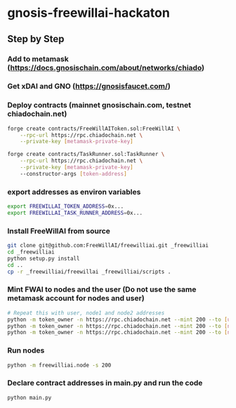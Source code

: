 # gnosis-freewillai-hackaton


## Step by Step

### Add to metamask (https://docs.gnosischain.com/about/networks/chiado)
### Get xDAI and GNO (https://gnosisfaucet.com/)


### Deploy contracts (mainnet gnosischain.com, testnet chiadochain.net)
```bash
forge create contracts/FreeWillAIToken.sol:FreeWillAI \
    --rpc-url https://rpc.chiadochain.net \
    --private-key [metamask-private-key]

forge create contracts/TaskRunner.sol:TaskRunner \
    --rpc-url https://rpc.chiadochain.net \
    --private-key [metamask-private-key]
    --constructor-args [token-address]

```
### export addresses as environ variables
```bash
export FREEWILLAI_TOKEN_ADDRESS=0x...
export FREEWILLAI_TASK_RUNNER_ADDRESS=0x...
```

### Install FreeWillAI from source
```bash
git clone git@github.com:FreeWillAI/freewilliai.git _freewilliai
cd _freewilliai
python setup.py install
cd ..
cp -r _freewilliai/freewillai _freewilliai/scripts .
```

### Mint FWAI to nodes and the user (Do not use the same metamask account for nodes and user)
```bash
# Repeat this with user, node1 and node2 addresses
python -m token_owner -n https://rpc.chiadochain.net --mint 200 --to [user-address]
python -m token_owner -n https://rpc.chiadochain.net --mint 200 --to [node1-address]
python -m token_owner -n https://rpc.chiadochain.net --mint 200 --to [node2-address]
```

### Run nodes
```bash
python -m freewilliai.node -s 200 
```

### Declare contract addresses in main.py and run the code
```bash
python main.py
```
